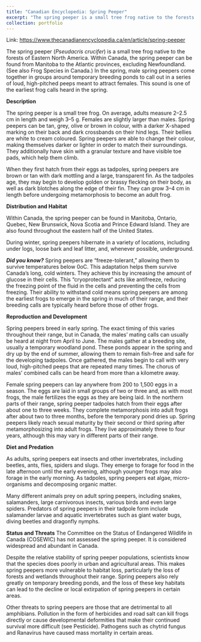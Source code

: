 ```yaml
---
title: "Canadian Encyclopedia: Spring Peeper"
excerpt: "The spring peeper is a small tree frog native to the forests of Eastern North America. Within Canada, the spring peeper can be found in Manitoba, Ontario, Quebec, New Brunswick, Nova Scotia and Prince Edward Island."
collection: portfolio
---
```

Link: <https://www.thecanadianencyclopedia.ca/en/article/spring-peeper>

The spring peeper (*Pseudacris crucifer*) is a small tree frog native to the forests of Eastern North America. Within Canada, the spring peeper can be found from Manitoba to the Atlantic provinces, excluding Newfoundland. (See also Frog Species in Canada.) In the spring, male spring peepers come together in groups around temporary breeding ponds to call out in a series of loud, high-pitched peeps meant to attract females. This sound is one of the earliest frog calls heard in the spring.

**Description**

The spring peeper is a small tree frog. On average, adults measure 2–2.5 cm in length and weigh 3–5 g. Females are slightly larger than males. Spring peepers can be tan, grey, olive or brown in colour, with a darker X-shaped marking on their back and dark crossbands on their hind legs. Their bellies are white to cream coloured. Spring peepers are able to change their colour, making themselves darker or lighter in order to match their surroundings. They additionally have skin with a granular texture and have visible toe pads, which help them climb.

When they first hatch from their eggs as tadpoles, spring peepers are brown or tan with dark mottling and a large, transparent fin. As the tadpoles age, they may begin to develop golden or brassy flecking on their body, as well as dark blotches along the edge of their fin. They can grow 3–4 cm in length before undergoing metamorphosis to become an adult frog.

**Distribution and Habitat**

Within Canada, the spring peeper can be found in Manitoba, Ontario, Quebec, New Brunswick, Nova Scotia and Prince Edward Island. They are also found throughout the eastern half of the United States.

During winter, spring peepers hibernate in a variety of locations, including under logs, loose bark and leaf litter, and, whenever possible, underground.

***Did you know?*** Spring peepers are “freeze-tolerant,” allowing them to survive temperatures below 0oC. This adaptation helps them survive Canada’s long, cold winters. They achieve this by increasing the amount of glucose in their cells. This “cryoprotectant” acts like antifreeze, reducing the freezing point of the fluid in the cells and preventing the cells from freezing. Their ability to withstand cold means spring peepers are among the earliest frogs to emerge in the spring in much of their range, and their breeding calls are typically heard before those of other frogs.

**Reproduction and Development**

Spring peepers breed in early spring. The exact timing of this varies throughout their range, but in Canada, the males’ mating calls can usually be heard at night from April to June. The males gather at a breeding site, usually a temporary woodland pond. These ponds appear in the spring and dry up by the end of summer, allowing them to remain fish-free and safe for the developing tadpoles. Once gathered, the males begin to call with very loud, high-pitched peeps that are repeated many times. The chorus of males’ combined calls can be heard from more than a kilometre away.


Female spring peepers can lay anywhere from 200 to 1,500 eggs in a season. The eggs are laid in small groups of two or three and, as with most frogs, the male fertilizes the eggs as they are being laid. In the northern parts of their range, spring peeper tadpoles hatch from their eggs after about one to three weeks. They complete metamorphosis into adult frogs after about two to three months, before the temporary pond dries up. Spring peepers likely reach sexual maturity by their second or third spring after metamorphosizing into adult frogs. They live approximately three to four years, although this may vary in different parts of their range.

**Diet and Predation**

As adults, spring peepers eat insects and other invertebrates, including beetles, ants, flies, spiders and slugs. They emerge to forage for food in the late afternoon until the early evening, although younger frogs may also forage in the early morning. As tadpoles, spring peepers eat algae, micro-organisms and decomposing organic matter.

Many different animals prey on adult spring peepers, including snakes, salamanders, large carnivorous insects, various birds and even large spiders. Predators of spring peepers in their tadpole form include salamander larvae and aquatic invertebrates such as giant water bugs, diving beetles and dragonfly nymphs.

**Status and Threats**
The Committee on the Status of Endangered Wildlife in Canada (COSEWIC) has not assessed the spring peeper. It is considered widespread and abundant in Canada.

Despite the relative stability of spring peeper populations, scientists know that the species does poorly in urban and agricultural areas. This makes spring peepers more vulnerable to habitat loss, particularly the loss of forests and wetlands throughout their range. Spring peepers also rely greatly on temporary breeding ponds, and the loss of these key habitats can lead to the decline or local extirpation of spring peepers in certain areas.

Other threats to spring peepers are those that are detrimental to all amphibians. Pollution in the form of herbicides and road salt can kill frogs directly or cause developmental deformities that make their continued survival more difficult (see Pesticide). Pathogens such as chytrid fungus and Ranavirus have caused mass mortality in certain areas.
